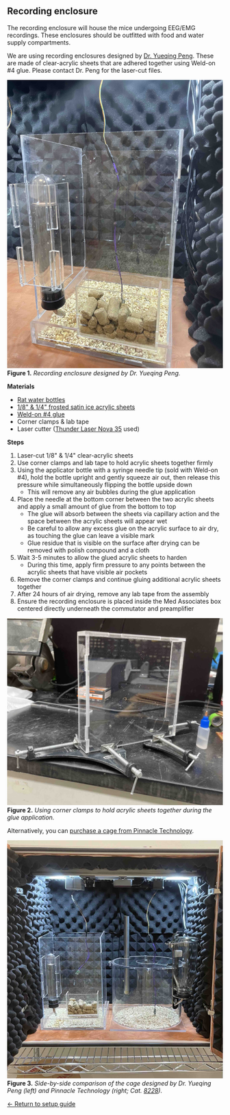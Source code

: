 ## Recording enclosure

The recording enclosure will house the mice undergoing EEG/EMG recordings. These
enclosures should be outfitted with food and water supply compartments.

We are using recording enclosures designed by [Dr. Yueqing
Peng](https://www.pathology.columbia.edu/profile/yueqing-peng-phd). These are
made of clear-acrylic sheets that are adhered together using Weld-on #4 glue.
Please contact Dr. Peng for the laser-cut files.

![Recording enclosure made of acrylic sheets](https://raw.githubusercontent.com/GergelyTuri/chronicSleepRecordings/master/images/recording-enclosure.jpg)
**Figure 1.** _Recording enclosure designed by Dr. Yueqing Peng._

**Materials**
- [Rat water
  bottles](https://www.wpiinc.com/var-505432-rat-mouse-water-bottle.html)
- [1/8" & 1/4" frosted satin ice acrylic sheets](https://www.canalplastic.com/products/0d010-df-frosted-satin-ice-acrylic-sheet)
- [Weld-on #4
  glue](https://www.amazon.com/Weldon-Applicator-Bottle-Pint-10308/dp/B00TCUJ7A8)
- Corner clamps & lab tape
- Laser cutter ([Thunder Laser Nova
  35](https://www.thunderlaserusa.com/machines/nova/) used)

**Steps**
1. Laser-cut 1/8" & 1/4" clear-acrylic sheets
2. Use corner clamps and lab tape to hold acrylic sheets together firmly
3. Using the applicator bottle with a syringe needle tip (sold with Weld-on #4),
   hold the bottle upright and gently squeeze air out, then release this pressure while simultaneously flipping the bottle upside down
    * This will remove any air bubbles during the glue application
4. Place the needle at the bottom corner between the two acrylic sheets and
   apply a small amount of glue from the bottom to top
    * The glue will absorb between the sheets via capillary action and the
      space between the acrylic sheets will appear wet
    * Be careful to allow any excess glue on the acrylic surface to air dry, as touching the glue can
      leave a visible mark
    * Glue residue that is visible on the surface after drying can be removed with polish
      compound and a cloth
5. Wait 3-5 minutes to allow the glued acrylic sheets to harden
    * During this time, apply firm pressure to any points between the acrylic sheets that have visible air pockets
6. Remove the corner clamps and continue gluing additional acrylic sheets together
7. After 24 hours of air drying, remove any lab tape from the assembly
8. Ensure the recording enclosure is placed inside the Med Associates box
   centered directly underneath the commutator and preamplifier

![Using corner clamps to hold acrylic together while gluing](https://raw.githubusercontent.com/GergelyTuri/chronicSleepRecordings/master/images/gluing-acrylic.jpg)
**Figure 2.** _Using corner clamps to hold acrylic sheets together during the glue application._

Alternatively, you can [purchase a cage from Pinnacle
Technology](https://store.pinnaclet.com/collections/cages).

![Recording enclosures made of acrylic](https://raw.githubusercontent.com/GergelyTuri/chronicSleepRecordings/master/images/pinnacle-cage.jpg)
**Figure 3.** _Side-by-side comparison of the cage designed by Dr. Yueqing Peng
(left) and Pinnacle Technology (right; Cat. <a
href="https://store.pinnaclet.com/collections/cages/products/8228-mouse-cage">8228</a>)._

[← Return to setup guide](../readme.md#setup-guide)